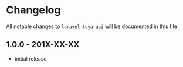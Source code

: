 # Changelog

All notable changes to `laravel-tuya-api` will be documented in this file

## 1.0.0 - 201X-XX-XX

- initial release
